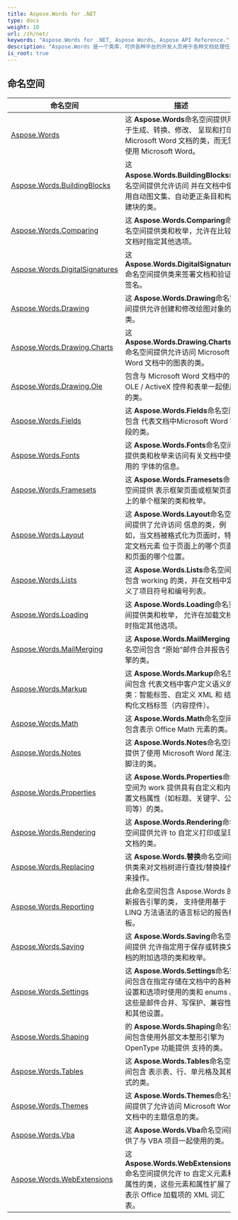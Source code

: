 ```yaml
---
title: Aspose.Words for .NET
type: docs
weight: 10
url: /zh/net/
keywords: "Aspose.Words for .NET, Aspose Words, Aspose API Reference."
description: "Aspose.Words 是一个类库，可供各种平台的开发人员用于各种文档处理任务。"
is_root: true
---
```


## 命名空间

| 命名空间 | 描述 |
| --- | --- |
| [Aspose.Words](./aspose.words/) | 这 **Aspose.Words**命名空间提供用于生成、转换、修改、 呈现和打印 Microsoft Word 文档的类，而无需使用 Microsoft Word。 |
| [Aspose.Words.BuildingBlocks](./aspose.words.buildingblocks/) | 这 **Aspose.Words.BuildingBlocks**命名空间提供允许访问 并在文档中使用自动图文集、自动更正条目和构建块的类。 |
| [Aspose.Words.Comparing](./aspose.words.comparing/) | 这 **Aspose.Words.Comparing**命名空间提供类和枚举，允许在比较文档时指定其他选项。 |
| [Aspose.Words.DigitalSignatures](./aspose.words.digitalsignatures/) | 这 **Aspose.Words.DigitalSignatures**命名空间提供类来签署文档和验证签名。 |
| [Aspose.Words.Drawing](./aspose.words.drawing/) | 这 **Aspose.Words.Drawing**命名空间提供允许创建和修改绘图对象的类。 |
| [Aspose.Words.Drawing.Charts](./aspose.words.drawing.charts/) | 这 **Aspose.Words.Drawing.Charts**命名空间提供允许访问 Microsoft Word 文档中的图表的类。 |
| [Aspose.Words.Drawing.Ole](./aspose.words.drawing.ole/) | 包含与 Microsoft Word 文档中的 OLE / ActiveX 控件和表单一起使用的类。 |
| [Aspose.Words.Fields](./aspose.words.fields/) | 这 **Aspose.Words.Fields**命名空间包含 代表文档中Microsoft Word 字段的类。 |
| [Aspose.Words.Fonts](./aspose.words.fonts/) | 这 **Aspose.Words.Fonts**命名空间提供类和枚举来访问有关文档中使用的 字体的信息。 |
| [Aspose.Words.Framesets](./aspose.words.framesets/) | 这 **Aspose.Words.Framesets**命名空间提供 表示框架页面或框架页面上的单个框架的类和枚举。 |
| [Aspose.Words.Layout](./aspose.words.layout/) | 这 **Aspose.Words.Layout**命名空间提供了允许访问 信息的类，例如，当文档被格式化为页面时，特定文档元素 位于页面上的哪个页面和页面的哪个位置。 |
| [Aspose.Words.Lists](./aspose.words.lists/) | 这 **Aspose.Words.Lists**命名空间包含 working 的类，并在文档中定义了项目符号和编号列表。 |
| [Aspose.Words.Loading](./aspose.words.loading/) | 这 **Aspose.Words.Loading**命名空间提供类和枚举， 允许在加载文档时指定其他选项。 |
| [Aspose.Words.MailMerging](./aspose.words.mailmerging/) | 这 **Aspose.Words.MailMerging**命名空间包含 “原始”邮件合并报告引擎的类。 |
| [Aspose.Words.Markup](./aspose.words.markup/) | 这 **Aspose.Words.Markup**命名空间包含 代表文档中客户定义语义的类：智能标签、自定义 XML 和 结构化文档标签（内容控件）。 |
| [Aspose.Words.Math](./aspose.words.math/) | 这 **Aspose.Words.Math**命名空间包含表示 Office Math 元素的类。 |
| [Aspose.Words.Notes](./aspose.words.notes/) | 这 **Aspose.Words.Notes**命名空间提供了使用 Microsoft Word 尾注和脚注的类。 |
| [Aspose.Words.Properties](./aspose.words.properties/) | 这 **Aspose.Words.Properties**命名空间为 work 提供具有自定义和内置文档属性（如标题、关键字、公司等）的类。 |
| [Aspose.Words.Rendering](./aspose.words.rendering/) | 这 **Aspose.Words.Rendering**命名空间提供允许 to 自定义打印或呈现文档的类。 |
| [Aspose.Words.Replacing](./aspose.words.replacing/) | 这 **Aspose.Words.替换**命名空间提供类来对文档树进行查找/替换操作来操作。 |
| [Aspose.Words.Reporting](./aspose.words.reporting/) | 此命名空间包含 Aspose.Words 的新报告引擎的类， 支持使用基于 LINQ 方法语法的语言标记的报告模板。 |
| [Aspose.Words.Saving](./aspose.words.saving/) | 这 **Aspose.Words.Saving**命名空间提供 允许指定用于保存或转换文档的附加选项的类和枚举。 |
| [Aspose.Words.Settings](./aspose.words.settings/) | 这 **Aspose.Words.Settings**命名空间包含在指定存储在文档中的各种设置和选项时使用的类和 enums 。 这些是邮件合并、写保护、兼容性和其他设置。 |
| [Aspose.Words.Shaping](./aspose.words.shaping/) | 的 **Aspose.Words.Shaping**命名空间包含使用外部文本整形引擎为 OpenType 功能提供 支持的类。 |
| [Aspose.Words.Tables](./aspose.words.tables/) | 这 **Aspose.Words.Tables**命名空间包含 表示表、行、单元格及其格式的类。 |
| [Aspose.Words.Themes](./aspose.words.themes/) | 这 **Aspose.Words.Themes**命名空间提供了允许访问 Microsoft Word 文档中的主题信息的类。 |
| [Aspose.Words.Vba](./aspose.words.vba/) | 这 **Aspose.Words.Vba**命名空间提供了与 VBA 项目一起使用的类。 |
| [Aspose.Words.WebExtensions](./aspose.words.webextensions/) | 这 **Aspose.Words.WebExtensions**命名空间提供允许 to 自定义元素和属性的类，这些元素和属性扩展了表示 Office 加载项的 XML 词汇表。 |


